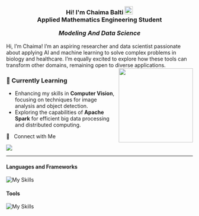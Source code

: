 

<h3 align="center"> Hi! I'm Chaima Balti <img src="https://i.giphy.com/media/v1.Y2lkPTc5MGI3NjExMXUxaTVkYXBtem1jcWszcWhha3VmNXMwbm1qMG5hZTNxZWo5dHBpayZlcD12MV9pbnRlcm5hbF9naWZfYnlfaWQmY3Q9cw/dbWVRCrTCoXJy8MzhE/giphy.gif" width="22px" alt="hi"><br>
Applied Mathematics Engineering Student            
  
_Modeling And Data Science_ </h3>




Hi, I’m Chaima! I’m an aspiring researcher and data scientist passionate about applying AI and machine learning to solve complex problems in biology and healthcare. I’m equally excited to explore how these tools can transform other domains, remaining open to diverse applications.
<img align='right' src='https://i.giphy.com/media/v1.Y2lkPTc5MGI3NjExcDB5Y283dThmYnYwcDIwNWY1M3JqNTRsaGlvdmI0cnFoMXI5aGhjNCZlcD12MV9pbnRlcm5hbF9naWZfYnlfaWQmY3Q9cw/j0HjChGV0J44KrrlGv/giphy.gif' width='200px'></a></h2>
### 🌱 Currently Learning  
- Enhancing my skills in **Computer Vision**, focusing on techniques for image analysis and object detection.  
- Exploring the capabilities of **Apache Spark** for efficient big data processing and distributed computing.

🤝 &nbsp; Connect with Me

[<img src="https://img.shields.io/badge/linkedin-%230077B5.svg?&style=for-the-badge&logo=linkedin&logoColor=white" />](https://www.linkedin.com/in/chaimabalti/)
<hr>

#### Languages and Frameworks
![My Skills](https://skillicons.dev/icons?i=python,r,matlab,cpp,pytorch,scikitlearn,tensorflow,opencv)

#### Tools 
![My Skills](https://skillicons.dev/icons?i=github,latex,vscode,anaconda)

